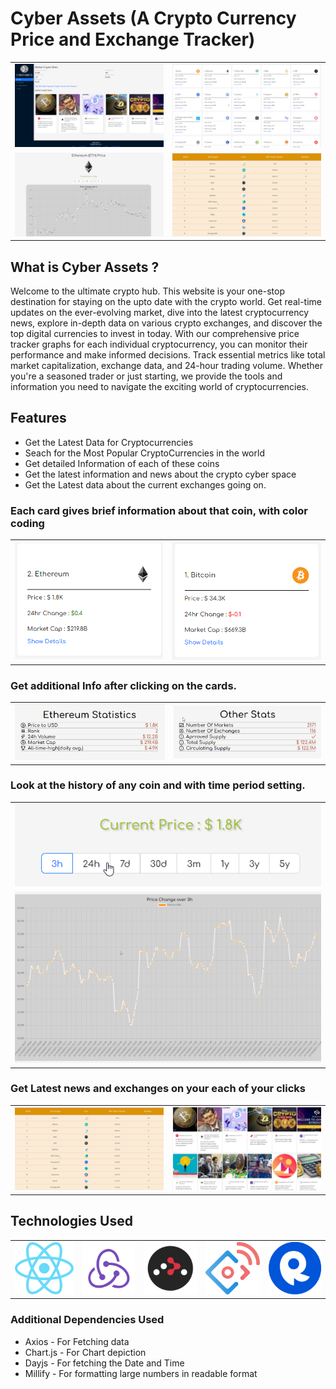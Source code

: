 # Cyber Assets (A Crypto Currency Price and Exchange Tracker)

<table>
  <tr>
    <td><img src="/src/Assets/thumbs/1.png" alt="Image 1"></td>
    <td><img src="/src/Assets/thumbs/2.png" alt="Image 2"></td>
  </tr>
  <tr>
    <td><img src="/src/Assets/thumbs/3.png" alt="Image 3"></td>
    <td><img src="/src/Assets/thumbs/5.png" alt="Image 4"></td>
  </tr>
</table>


## What is Cyber Assets ?

Welcome to the ultimate crypto hub. This website is your one-stop destination for staying on the upto date with the crypto world. Get real-time updates on the ever-evolving market, dive into the latest cryptocurrency news, explore in-depth data on various crypto exchanges, and discover the top digital currencies to invest in today. With our comprehensive price tracker graphs for each individual cryptocurrency, you can monitor their performance and make informed decisions. Track essential metrics like total market capitalization, exchange data, and 24-hour trading volume. Whether you're a seasoned trader or just starting, we provide the tools and information you need to navigate the exciting world of cryptocurrencies.

## Features
<ul>
  <li>Get the Latest Data for Cryptocurrencies</li>
  <li>Seach for the Most Popular CryptoCurrencies in the world</li>
  <li>Get detailed Information of each of these coins</li>
  <li>Get the latest information and news about the crypto cyber space</li>
  <li>Get the Latest data about the current exchanges going on.</li>
</ul>


### Each card gives brief information about that coin, with color coding
<table>
  <tr>
    <td><img src="/src/Assets/thumbs/a.png" alt="Image a"></td>
    <td><img src="/src/Assets/thumbs/c.png" alt="Image c"></td>
  </tr>
</table>


### Get additional Info after clicking on the cards.
<table>
  <tr>
    <td><img src="/src/Assets/thumbs/e.png" alt="Image e"></td>
    <td><img src="/src/Assets/thumbs/d.png" alt="Image d"></td>
  </tr>
</table>


### Look at the history of any coin and with time period setting.
<table>
  <tr>
    <td><img src="/src/Assets/thumbs/b.png" alt="Image b"></td>
  </tr>
  <tr>
    <td><img src="/src/Assets/thumbs/7.png" alt="Image 7"></td>
  </tr>
</table>


### Get Latest news and exchanges on your each of your clicks
<table>
  <tr>
    <td><img src="/src/Assets/thumbs/5.png" alt="Image 5"></td>
    <td><img src="/src/Assets/thumbs/6.jpg" alt="Image 6"></td>
  </tr>
</table>

## Technologies Used
<table>
  <tr>
    <td><img src="/src/Assets/logos/react.png" alt="Image a"></td>
    <td><img src="/src/Assets/logos/redux.png" alt="Image a"></td>
    <td><img src="/src/Assets/logos/router.png" alt="Image a"></td>
    <td><img src="/src/Assets/logos/ant.png" alt="Image a"></td>
    <td><img src="/src/Assets/logos/rapid api.png" alt="Image a"></td>
  </tr>
</table>


### Additional Dependencies Used
<ul>
  <li>Axios - For Fetching data</li>
  <li>Chart.js - For Chart depiction</li>
  <li>Dayjs - For fetching the Date and Time</li>
  <li>Millify - For formatting large numbers in readable format</li>
</ul>
